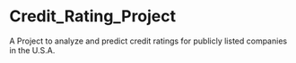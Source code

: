 # Credit_Rating_Project
A Project to analyze and predict credit ratings for publicly listed companies in the U.S.A.
